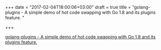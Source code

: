 +++
date = "2017-02-04T18:00:06+03:00"
draft = true
title = "golang-plugins - A simple demo of hot code swapping with Go 1.8 and its plugins feature. "

+++

<p><a href="https://t.co/4NhdeBct8R">golang-plugins - A simple demo of hot code swapping with Go 1.8 and its plugins feature. </a></p>
